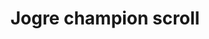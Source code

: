---
layout: item
title: Jogre champion scroll
item-id: 6804
datatable: true
id: 6804
name: "Jogre champion scroll"
members: true
lowalch: 0
highalch: 0
examine: "It's a challenge from the Jogre Champion!"
monsters:
  - id: 2094
    name: "Jogre"
    members: true
    combat_level: 53
    wiki_url: "https://oldschool.runescape.wiki/w/Jogre#Normal"
    drops:
      - quantity: "1"
        rarity: 0.0002
    image: "https://oldschool.runescape.wiki/images/thumb/7/71/Jogre.png/150px-Jogre.png?ee4ab"
  - id: 2234
    name: "Jogre"
    members: true
    combat_level: 58
    wiki_url: "https://oldschool.runescape.wiki/w/Jogre#GWD"
    drops:
      - quantity: "1"
        rarity: 0.0002
    image: "https://oldschool.runescape.wiki/images/thumb/7/71/Jogre.png/150px-Jogre.png?ee4ab"
---